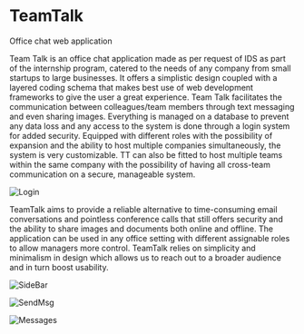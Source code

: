 # TeamTalk
Office chat web application

Team Talk is an office chat application made as per request of IDS as part of the internship program, catered to the needs of any company from small startups to large businesses. It offers a simplistic design coupled with a layered coding schema that makes best use of web development frameworks to give the user a great experience. Team Talk facilitates the communication between colleagues/team members through text messaging and even sharing images. Everything is managed on a database to prevent any data loss and any access to the system is done through a login system for added security.
Equipped with different roles with the possibility of expansion and the ability to host multiple companies simultaneously, the system is very customizable. TT can also be fitted to host multiple teams within the same company with the possibility of having all cross-team communication on a secure, manageable system.


![Login](https://media.giphy.com/media/8UwRydyGvylQgh0Bi7/giphy.gif)


TeamTalk aims to provide a reliable alternative to time-consuming email conversations and pointless conference calls that still offers security and the ability to share images and documents both online and offline. The application can be used in any office setting with different assignable roles to allow managers more control. TeamTalk relies on simplicity and minimalism in design which allows us to reach out to a broader audience and in turn boost usability.

![SideBar](https://media.giphy.com/media/uB0nvUwWUHnlsGPAep/giphy.gif)

![SendMsg](https://media.giphy.com/media/9VANROYAPYWgTo6wyw/giphy.gif)

![Messages](https://media.giphy.com/media/1BdqB26EAkRnUvlBQM/giphy.gif)

